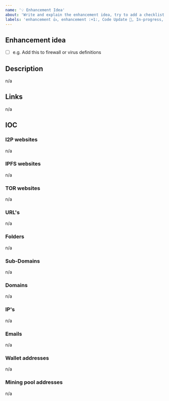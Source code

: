 ```yaml
---
name: '💡 Enhancement Idea'
about: 'Write and explain the enhancement idea, try to add a checklist'
labels: 'enhancement 👍, enhancement :+1:, Code Update 🔔, In-progress, Priority: Medium'
---
```


## Enhancement idea

- [ ] e.g. Add this to firewall or virus definitions

## Description

n/a

## Links

n/a

## IOC

### I2P websites

n/a

### IPFS websites

n/a

### TOR websites

n/a

### URL's

n/a

### Folders

n/a

### Sub-Domains

n/a

### Domains

n/a

### IP's

n/a

### Emails

n/a

### Wallet addresses

n/a

### Mining pool addresses

n/a
